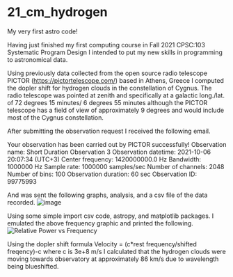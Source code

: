 # 21_cm_hydrogen

My very first astro code!

Having just finished my first computing course in Fall 2021 CPSC:103 Systematic Program Design I intended to put my new skills in programming to astronomical data.

Using previously data collected from the open source radio telescope PICTOR (https://pictortelescope.com/) based in Athens, Greece I computed the dopler shift for hydrogen clouds in the constellation of Cygnus. The radio telescope was pointed at zenith and specifically at a galactic long./lat. of 72 degrees 15 minutes/ 6 degrees 55 minutes although the PICTOR telescope has a field of view of approximately 9 degrees and would include most of the Cygnus constellation.

After submitting the observation request I received the following email.

Your observation has been carried out by PICTOR successfully!
Observation name: Short Duration Observation 3
Observation datetime: 2021-10-06 20:07:34 (UTC+3)
Center frequency: 1420000000.0 Hz
Bandwidth: 1000000 Hz
Sample rate: 1000000 samples/sec
Number of channels: 2048
Number of bins: 100
Observation duration: 60 sec
Observation ID: 99775993

And was sent the following graphs, analysis, and a csv file of the data recorded.
![image](https://user-images.githubusercontent.com/89617602/232857533-e861bb92-f109-49f5-84b7-8b486c1d83c3.png)

Using some simple import csv code, astropy, and matplotlib packages. I emulated the above frequency graphic and printed the following.
![Relative Power vs Frequency](https://user-images.githubusercontent.com/89617602/232877342-3e6a0035-cf35-4070-8940-70eda7416efc.png)

Using the dopler shift formula Velocity = (c*rest frequency/shifted freqency)-c where c is 3e+8 m/s I calculated that the hydrogen clouds were moving towards observatory at approximately 86 km/s due to wavelength being blueshifted.

